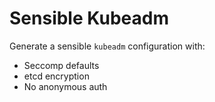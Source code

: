 # Sensible Kubeadm
Generate a sensible `kubeadm` configuration with:
* Seccomp defaults
* etcd encryption
* No anonymous auth
